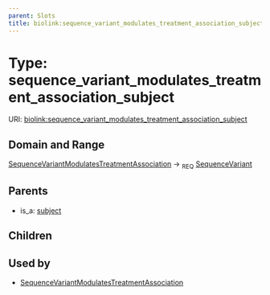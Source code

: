 ```yaml
---
parent: Slots
title: biolink:sequence_variant_modulates_treatment_association_subject
---
```


# Type: sequence_variant_modulates_treatment_association_subject




URI: [biolink:sequence_variant_modulates_treatment_association_subject](https://w3id.org/biolink/vocab/sequence_variant_modulates_treatment_association_subject)

## Domain and Range

[SequenceVariantModulatesTreatmentAssociation](SequenceVariantModulatesTreatmentAssociation.md) ->  <sub>REQ</sub> [SequenceVariant](SequenceVariant.md)

## Parents

 *  is_a: [subject](subject.md)

## Children


## Used by

 * [SequenceVariantModulatesTreatmentAssociation](SequenceVariantModulatesTreatmentAssociation.md)
